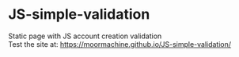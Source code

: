 # JS-simple-validation
Static page with JS account creation validation  
Test the site at: https://moormachine.github.io/JS-simple-validation/
